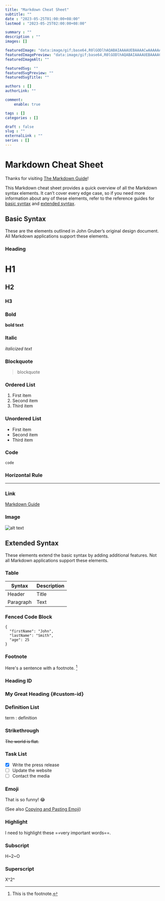 ```yaml
---
title: "Markdown Cheat Sheet"
subtitle: ""
date : "2023-05-25T01:00:00+08:00"
lastmod : "2023-05-25T02:00:00+08:00"

summary : ""
description : ""
images: []

featuredImage: "data:image/gif;base64,R0lGODlhAQABAIAAAAUEBAAAACwAAAAAAQABAAACAkQBADs="
featuredImagePreview: "data:image/gif;base64,R0lGODlhAQABAIAAAAUEBAAAACwAAAAAAQABAAACAkQBADs="
featuredImageAlt: ""

featuredSvg: ""
featuredSvgPreview: ""
featuredSvgTitle: ""

authors : []
authorLink: ""

comment:
    enable: true

tags : []
categories : []

draft : false
slug : ""
externalLink : ""
series : []
---
```


# Markdown Cheat Sheet

Thanks for visiting [The Markdown Guide](https://www.markdownguide.org)!

This Markdown cheat sheet provides a quick overview of all the Markdown syntax elements. It can’t cover every edge case, so if you need more information about any of these elements, refer to the reference guides for [basic syntax](https://www.markdownguide.org/basic-syntax) and [extended syntax](https://www.markdownguide.org/extended-syntax).

## Basic Syntax

These are the elements outlined in John Gruber’s original design document. All Markdown applications support these elements.

<!--more-->

### Heading

# H1
## H2
### H3

### Bold

**bold text**

### Italic

*italicized text*

### Blockquote

> blockquote

### Ordered List

1. First item
2. Second item
3. Third item

### Unordered List

- First item
- Second item
- Third item

### Code

`code`

### Horizontal Rule

---

### Link

[Markdown Guide](https://www.markdownguide.org)

### Image

![alt text](https://www.markdownguide.org/assets/images/tux.png)

## Extended Syntax

These elements extend the basic syntax by adding additional features. Not all Markdown applications support these elements.

### Table

| Syntax | Description |
| ----------- | ----------- |
| Header | Title |
| Paragraph | Text |

### Fenced Code Block

```
{
  "firstName": "John",
  "lastName": "Smith",
  "age": 25
}
```

### Footnote

Here's a sentence with a footnote. [^1]

[^1]: This is the footnote.

### Heading ID

### My Great Heading {#custom-id}

### Definition List

term
: definition

### Strikethrough

~~The world is flat.~~

### Task List

- [x] Write the press release
- [ ] Update the website
- [ ] Contact the media

### Emoji

That is so funny! :joy:

(See also [Copying and Pasting Emoji](https://www.markdownguide.org/extended-syntax/#copying-and-pasting-emoji))

### Highlight

I need to highlight these ==very important words==.

### Subscript

H~2~O

### Superscript

X^2^
